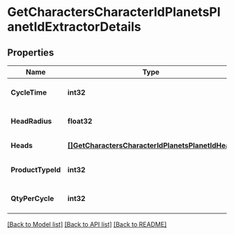 # GetCharactersCharacterIdPlanetsPlanetIdExtractorDetails

## Properties
Name | Type | Description | Notes
------------ | ------------- | ------------- | -------------
**CycleTime** | **int32** | in seconds | [optional] [default to null]
**HeadRadius** | **float32** | head_radius number | [optional] [default to null]
**Heads** | [**[]GetCharactersCharacterIdPlanetsPlanetIdHead**](get_characters_character_id_planets_planet_id_head.md) | heads array | [default to null]
**ProductTypeId** | **int32** | product_type_id integer | [optional] [default to null]
**QtyPerCycle** | **int32** | qty_per_cycle integer | [optional] [default to null]

[[Back to Model list]](../README.md#documentation-for-models) [[Back to API list]](../README.md#documentation-for-api-endpoints) [[Back to README]](../README.md)


